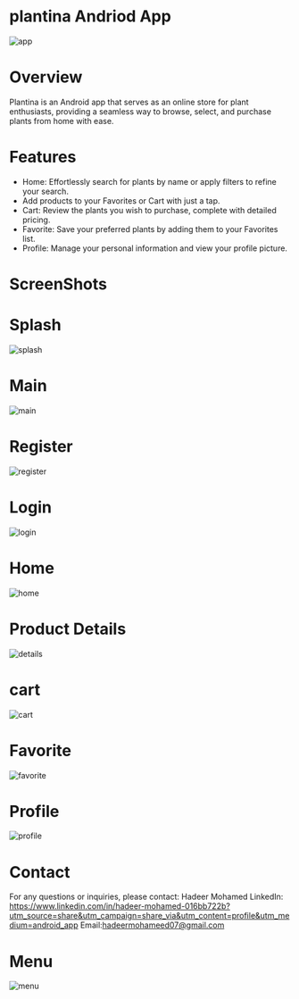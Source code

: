 # plantina Andriod App
![app](https://github.com/user-attachments/assets/c2a3ece6-419b-4dac-8382-90fb6be6fada)
# Overview
Plantina is an Android app that serves as an online store for plant enthusiasts, providing a
seamless way to browse, select, and purchase plants from home with ease.
# Features
- Home: Effortlessly search for plants by name or apply filters to refine your search.
-  Add products to your Favorites or Cart with just a tap.
- Cart: Review the plants you wish to purchase, complete with detailed pricing.
- Favorite: Save your preferred plants by adding them to your Favorites list.
- Profile: Manage your personal information and view your profile picture.
# ScreenShots

# Splash
![splash](https://github.com/user-attachments/assets/fd314588-4465-42b8-9d7b-60c90910f851)
# Main
![main](https://github.com/user-attachments/assets/e883b5a4-4dd6-4fee-9841-39b84ed16e55)
# Register
![register](https://github.com/user-attachments/assets/3df154a1-de66-485d-b7c6-ff70c6a09c78)

# Login
![login](https://github.com/user-attachments/assets/27ee7e39-fdec-4f1b-aaaa-dfcf159e6063)

# Home
![home](https://github.com/user-attachments/assets/918df114-409e-4525-b6a5-d1d1c843055e)
# Product Details
![details](https://github.com/user-attachments/assets/b5a6154b-1b5b-4403-8553-62c6e37c4617)


# cart
![cart](https://github.com/user-attachments/assets/2b2956c3-8ac7-4ac2-81cf-f0d26af6bb91)

# Favorite
![favorite](https://github.com/user-attachments/assets/7d3b2895-7417-4bc7-b816-53fb1621a6c6)

# Profile
![profile](https://github.com/user-attachments/assets/f9978e4a-8337-4427-8adf-e1214e02cb46)

# Contact
For any questions or inquiries, please contact:
Hadeer Mohamed
LinkedIn: https://www.linkedin.com/in/hadeer-mohamed-016bb722b?utm_source=share&utm_campaign=share_via&utm_content=profile&utm_medium=android_app
Email:hadeermohameed07@gmail.com


# Menu
![menu](https://github.com/user-attachments/assets/d9aa4636-2557-44bf-8876-95d5d96e5372)





